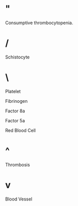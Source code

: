 # "

Consumptive thrombocytopenia.

# /

Schistocyte

# \

Platelet

Fibrinogen

Factor 8a

Factor 5a

Red Blood Cell

# ^

Thrombosis

# v

Blood Vessel
